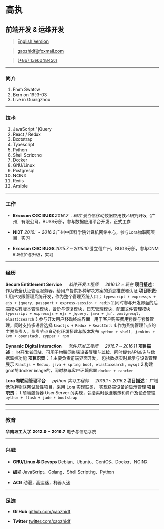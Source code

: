 # 高执
## 前端开发 & 运维开发

> [English Version](http://gaozhidf.ml/resume_en.html)

> [gaozhidf@foxmail.com](mailto:gaozhidf@foxmail.com)

> [(+86) 13660484561](tel:+8613660484561)

------

### 简介

1. From Swatow
1. Born on 1993-03
1. Live in Guangzhou

------

### 技术

1. JavaScript / jQuery
1. React / Redux
1. Bootstrap
1. Typescript
1. Python
1. Shell Scripting
1. Docker
1. GNU/Linux
1. Postgresql
1. NGINX
1. Redis
1. Ansible

------

### 工作

* **Ericsson CGC BUSS** 
    *2016.7 ~ 现在*
    爱立信移动数据应用技术研究开发（广州）有限公司，BUSS分部，参与数据应用平台开发，正式工作

* **NIOT** 
    *2016.1 ~ 2016.2*
    广州中国科学院计算机网络中心，参与Lora物联网项目，实习

* **Ericsson CGC BUGS** 
    *2015.7 ~ 2015.10*
    爱立信广州，BUGS分部，参与CNM 6.0维护与升级，实习

------

### 经历

**Secure Entitlement Service** &emsp; *软件开发工程师*  &emsp; *2016.12 ~ 现在*
    **项目描述**： 作为安全认证管理服务器，给用户提供多种解决方案的消息推送和认证
    **项目职责**:  
    1.用户权限管理系统开发，作为整个管理系统入口；
    `typescript + expressjs + ejs + jquery, passport + express-session + redis`
    2.同时参与开发界面的后端模块有版本管理模块，备份与恢复模块，日志管理模块，配置文件管理模块
    `typescript + expressjs + ejs + jquery, java + jsf, postgresql, elasticsearch`
    3.参与开发用户移动终端界面，用于客户购买费用套餐与套餐管理，同时支持多语言选择
    `Reactjs + Redux + ReactIntl`
    4.作为系统管理节点的主要负责人，负责节点自动化环境搭建与版本发布
    `python + shell, jenkins + kvm + openstack, zypper + rpm`

**Dynamic Digital Interaction** &emsp; *软件开发工程师* &emsp; *2016.7 ~ 2016.11*
    **项目描述**： Iot开发者网站，可用于物联网终端设备管理与监控，同时提供API查询与数据监控功能
    **项目职责**： 
    1.主要负责前端界面开发， 包括数据实时展示与设备管理展示
    `Reactjs + Redux, java + spring boot, elasticsearch, mysql`
    2.构建gnat的docker image的，同时参与客户环境部署
    `docker + rancher`

**Lora 物联网管理平台** &emsp; *python 实习工程师* &emsp; *2016.1 ~ 2016.2*
    **项目描述**： 广域低功耗物联网试验性项目，采用 Lora 实现联网， 实现终端设备的显示管理
    **项目职责**： 
    1.前端服务器 User Server 的实现，包括实时数据展示和用户及设备管理
    `python + flask + jade + bootstrap`

****

------

### 教育

**华南理工大学** __2012.9 ~ 2016.7__
    电子与信息学院

------

### 兴趣

* **GNU/Linux 与 Devops**
    Debian、Ubuntu、CentOS、Docker、NGINX

* **编程**
    JavaScript、Golang、Shell Scripting、Python

* **ACG**
    动漫，高达迷，机器人迷

------

### 足迹

* **GitHub**
    [github.com/gaozhidf](https://github.com/gaozhidf)

* **Twitter**
    [twitter.com/gaozhidf](https://twitter.com/xuxiaodong)
